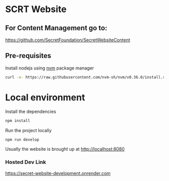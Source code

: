 # SCRT Website

## For Content Management go to:
https://github.com/SecretFoundation/SecretWebsiteContent

## Pre-requisites

Install nodejs using [nvm](https://github.com/nvm-sh/nvm#install--update-script) package manager

```bash
curl -o- https://raw.githubusercontent.com/nvm-sh/nvm/v0.36.0/install.sh | bash
```

# Local environment

Install the dependencies

```bash
npm install
```

Run the project locally

```bash
npm run develop
```

Usually the website is brought up at [http://localhost:8080](http://localhost:8080)

### Hosted Dev Link
https://secret-website-development.onrender.com
